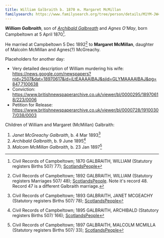 ```yaml
---
title: William Galbraith b. 1870 m. Margaret McMillan
familysearch: https://www.familysearch.org/tree/person/details/M1YM-JW4
---
```

***William Galbraith***, son of *[Archibald Galbreath](/people/galbreath-archibald-1842.md)* and *Agnes O'May*, born Campbeltown at 5 April 1870[^birth].  

He married at Campbeltown 5 Dec 1892[^marriage] to **Margaret McMillan**, daughter of Malcolm McMillan and Agnes(?) McGreachy.

Placeholders for another day:

* Very detailed description of William murdering his wife: https://news.google.com/newspapers?nid=2507&dat=18970617&id=iLtEAAAAIBAJ&sjid=GLYMAAAAIBAJ&pg=847,7100638
* Conviction: https://www.britishnewspaperarchive.co.uk/viewer/bl/0000295/18970618/223/0006
* Petition for Release: https://www.britishnewspaperarchive.co.uk/viewer/bl/0000728/19100307/038/0003

Children of William and Margaret (McMillan) Galbraith:

1. *Janet McGreachy Galbraith*, b. 4 Mar 1893[^janet-birth]
2. *Archibald Galbraith*, b. 9 June 1895[^archibald-birth]
3. *Malcom McMillan Galbraith*, b. 23 Jan 1897[^malcom-birth]

[^birth]: Civil Records of Campbeltown; 1870 GALBRAITH, WILLIAM (Statutory registers Births 507/ 77); [ScotlandsPeople](https://www.scotlandspeople.gov.uk/view-image/nrs_stat_births/40423938)

[^marriage]: Civil Records of Campbeltown; 1892 GALBRAITH, WILLIAM (Statutory registers Marriages 507/ 48); [ScotlandsPeople](https://www.scotlandspeople.gov.uk/view-image/nrs_stat_marriages/2435236).  Note it's record 48.  Record 47 is a different Galbraith marriage.

[^janet-birth]: Civil Records of Campbeltown; 1893 GALBRAITH, JANET MCGEACHY (Statutory registers Births 507/ 78); [ScotlandsPeople](https://www.scotlandspeople.gov.uk/view-image/nrs_stat_births/43625091)

[^archibald-birth]: Civil Records of Campbeltown; 1895 GALBRAITH, ARCHIBALD (Statutory registers Births 507/ 166); [ScotlandsPeople](https://www.scotlandspeople.gov.uk/view-image/nrs_stat_births/43790826)

[^malcom-birth]: Civil Records of Campbeltown; 1897 GALBRAITH, MALCOLM MCMILLA (Statutory registers Births 507/ 33); [ScotlandsPeople](https://www.scotlandspeople.gov.uk/view-image/nrs_stat_births/44163623)
